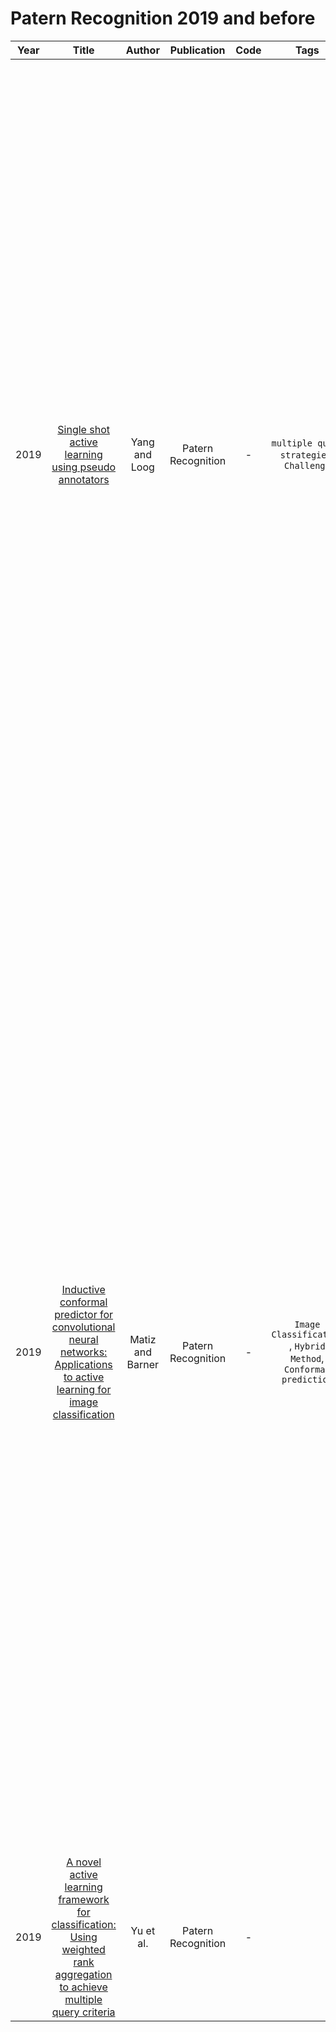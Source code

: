 # Patern Recognition 2019 and before

| Year |                                                                                                Title                                                                                                 |      Author      |    Publication     | Code | Tags | Notes | Datasets|
|:----:|:----------------------------------------------------------------------------------------------------------------------------------------------------------------------------------------------------:|:----------------:|:------------------:|:----:|:----:|:-----:|:-----:|
| 2019 |                                    [Single shot active learning using pseudo annotators](https://www.sciencedirect.com/science/article/abs/pii/S0031320318304485)                                    |  Yang and Loog   | Patern Recognition |  -   |   `multiple query strategies`,  `Challenge`  |    (1) To the best of our knowledge, this is the first work to analyze and induct the existing MQCAL method with different integration criteria strategies. (2) This is also the first work to implement the MQCAL method by introducing weighted rank aggregation approaches, and the proposed framework may inspire future AL. (3) We present a mechanism that allows for a dynamic and self-adaptive tradeoff between any number and kind of involved SQC in a unified  system by introducing the BVSB strategy. (4) We summarize basic rules for the use of our RMQCAL. The potentially best combination of involved SQC and rank aggregation approaches is also found from experimental comparative results. (5) Several comparative experiments are conducted to prove the effectiveness of the proposed RMQCAL method in many public data sets  | `binary classification problems through the UCI Repository` |
| 2019 | [Inductive conformal predictor for convolutional neural networks: Applications to active learning for image classification](https://www.sciencedirect.com/science/article/abs/pii/S003132031930055X) | Matiz and Barner | Patern Recognition |  -   |   `Image Classification` , `Hybrid Method`,  `Conformal prediction`  |   Conformal prediction uses the degree of strangeness (nonconformity) of data instances to determine the confidence values of new predictions. We propose an inductive conformal predictor for convolutional neural networks (CNNs), referring to it as ICP-CNN, which uses a novel nonconformity measure that produces reliable confidence values. Furthermore, ICP-CNN is used to improve classification performance through active learning, selecting instances from an unlabeled pool based on the evaluation of three cri- teria: informativeness, diversity, and information density. Distance metric learning is employed to mea- sure diversity, using a similarity measure that adapts to the database being used. Moreover, information density is considered to filter outliers. Experiments conducted on face and object recognition databases demonstrate that ICP-CNN improves the classification performance of CNNs, outperforming previously proposed active learning techniques, while producing reliable confidence values.    |  YaleB database, AR Database, Caltech101｜
| 2019 | [A novel active learning framework for classification: Using weighted rank aggregation to achieve multiple query criteria](https://www.sciencedirect.com/science/article/abs/pii/S0031320319301372)  |    Yu et al.     | Patern Recognition |  -   |      |       |
